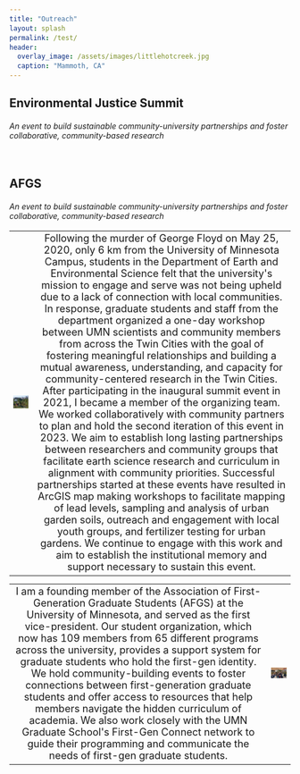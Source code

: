 ```yaml
---
title: "Outreach"
layout: splash
permalink: /test/
header:
  overlay_image: /assets/images/littlehotcreek.jpg
  caption: "Mammoth, CA"
---
```


<h2 style="padding-bottom: 0; margin-bottom: 0;">Environmental Justice Summit</h2>
<h4 style="font-weight:normal; padding-top:0;"><i>An event to build sustainable community-university partnerships and foster collaborative, community-based research</i></h4>

<table style="width: 100%">
<tbody>
  <tr>
    <td class="tg-0lax" style="text-align: left;" ><img src="/assets/images/Rivoli_small.png" alt="" ></td>
        <td class="tg-0lax" style="font-size: large;text-align: center;" >Following the murder of George Floyd on May 25, 2020, only 6 km from the University of Minnesota Campus, students in the Department of Earth and Environmental Science felt that the university's mission to engage and serve was not being upheld due to a lack of connection with local communities. In response, graduate students and staff from the department organized a one-day workshop between UMN scientists and community members from across the Twin Cities with the goal of fostering meaningful relationships and building a mutual awareness, understanding, and capacity for community-centered research in the Twin Cities. After participating in the inaugural summit event in 2021, I became a member of the organizing team. We worked collaboratively with community partners to plan and hold the second iteration of this event in 2023. We aim to establish long lasting partnerships between researchers and community groups that facilitate earth science research and curriculum in alignment with community priorities. Successful partnerships started at these events have resulted in ArcGIS map making workshops to facilitate mapping of lead levels, sampling and analysis of urban garden soils, outreach and engagement with local youth groups, and fertilizer testing for urban gardens. We continue to engage with this work and aim to establish the institutional memory and support necessary to sustain this event.</td>
  </tr>
<br>


<h2 style="padding-bottom: 0; margin-bottom: 0;">AFGS</h2>
<h4 style="font-weight:normal; padding-top:0;"><i>An event to build sustainable community-university partnerships and foster collaborative, community-based research</i></h4>

<table style="width: 100%">
<tbody>
  <tr>
    <td class="tg-0lax" style="font-size: large;text-align: center;">I am a founding member of the Association of First-Generation Graduate Students (AFGS) at the University of Minnesota, and served as the first vice-president. Our student organization, which now has 109 members from 65 different programs across the university, provides a support system for graduate students who hold the first-gen identity. We hold community-building events to foster connections between first-generation graduate students and offer access to resources that help members navigate the hidden curriculum of academia. We also work closely with the UMN Graduate School's First-Gen Connect network to guide their programming and communicate the needs of first-gen graduate students.</td>
    <td class="tg-0lax" style="text-align: left;" ><img src="/assets/images/AFGS_Potluck.png" alt="" ></td>
  </tr>

